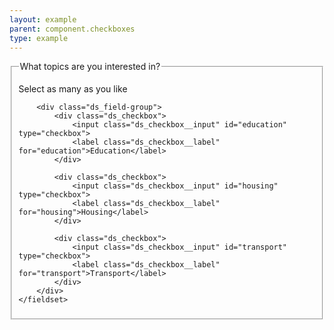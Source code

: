 ```yaml
---
layout: example
parent: component.checkboxes
type: example
---
```

<form>
    <fieldset>
        <legend>What topics are you interested in?</legend>
        <p class="ds_hint-text">Select as many as you like</p>

        <div class="ds_field-group">
            <div class="ds_checkbox">
                <input class="ds_checkbox__input" id="education" type="checkbox">
                <label class="ds_checkbox__label" for="education">Education</label>
            </div>

            <div class="ds_checkbox">
                <input class="ds_checkbox__input" id="housing" type="checkbox">
                <label class="ds_checkbox__label" for="housing">Housing</label>
            </div>

            <div class="ds_checkbox">
                <input class="ds_checkbox__input" id="transport" type="checkbox">
                <label class="ds_checkbox__label" for="transport">Transport</label>
            </div>
        </div>
    </fieldset>
</form>
